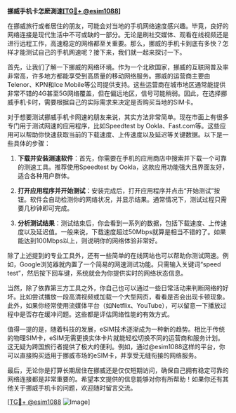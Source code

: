**挪威手机卡怎麽測速[[TG💪+ @esim1088](https://t.me/s/esim1088)]**

在挪威旅行或者居住的朋友，可能会对当地的手机网络速度感兴趣。毕竟，良好的网络连接是现代生活中不可或缺的一部分。无论是刷社交媒体、观看在线视频还是进行远程工作，高速稳定的网络都至关重要。那么，挪威的手机卡到底有多快？怎样才能测试自己的手机网速呢？接下来，我们就一起来探讨一下。

首先，让我们了解一下挪威的网络环境。作为一个北欧国家，挪威的互联网普及率非常高，许多地方都能享受到高质量的移动网络服务。挪威的运营商主要由Telenor、KPN和Ice Mobile等公司提供支持。这些运营商在城市地区通常能提供非常不错的4G甚至5G网络覆盖，但在偏远地区，信号可能稍弱。因此，在选择挪威手机卡时，需要根据自己的实际需求来决定是否购买当地的SIM卡。

对于想要测试挪威手机卡网速的朋友来说，其实方法非常简单。现在市面上有很多专门用于测试网速的应用程序，比如Speedtest by Ookla、Fast.com等。这些应用可以帮助你快速获取当前的下载速度、上传速度以及延迟等关键数据。以下是一些具体的步骤：

1. **下载并安装测速软件**：首先，你需要在手机的应用商店中搜索并下载一个可靠的测速工具。推荐使用Speedtest by Ookla，这款应用功能强大且界面友好，适合各种用户群体。
   
2. **打开应用程序并开始测试**：安装完成后，打开应用程序并点击“开始测试”按钮。软件会自动检测你的网络状况，并显示结果。通常情况下，测试过程只需要几秒钟即可完成。

3. **分析测试结果**：测试结束后，你会看到一系列的数据，包括下载速度、上传速度以及延迟值。一般来说，下载速度超过50Mbps就算是相当不错的了。如果能达到100Mbps以上，则说明你的网络体验非常好。

除了上述提到的专业工具外，还有一些简单的在线网站也可以帮助你测试网速。例如，Google浏览器就内置了一个简易的网速测试功能。只需输入关键词“speed test”，然后按下回车键，系统就会为你提供实时的网络状态信息。

当然，除了依靠第三方工具之外，你自己也可以通过一些日常活动来判断网络的好坏。比如尝试播放一段高清视频或加载一个大型网页，看看是否会出现卡顿现象。此外，如果你经常使用流媒体平台（如Netflix、YouTube），可以留意一下播放过程中是否存在缓冲问题。这些都是评估网络性能的有效方式。

值得一提的是，随着科技的发展，eSIM技术逐渐成为一种新的趋势。相比于传统的物理SIM卡，eSIM无需更换实体卡片就能轻松切换不同的运营商和服务计划。这无疑为跨国旅行者提供了极大的便利。例如，通过@esim1088这样的平台，你可以直接购买适用于挪威市场的eSIM卡，并享受无缝衔接的网络服务。

最后，无论你是打算长期居住在挪威还是仅仅短期访问，确保自己拥有稳定可靠的网络连接都是非常重要的。希望本文提供的信息能够对你有所帮助！如果你还有其他关于挪威手机卡的问题，欢迎随时留言交流。

[[TG💪+ @esim1088](https://t.me/s/esim1088) ![Image](https://i.postimg.cc/4NQfJmqS/Snipaste-2025-05-13-00-14-12.png)]